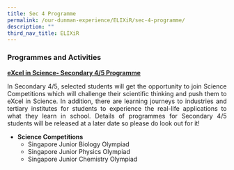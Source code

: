 ```yaml
---
title: Sec 4 Programme
permalink: /our-dunman-experience/ELIXiR/sec-4-programme/
description: ""
third_nav_title: ELIXiR
---
```


### Programmes and Activities

<b><u>eXcel in Science- Secondary 4/5 Programme</u></b>

<p style="text-align: justify;">In Secondary 4/5, selected students will get the opportunity to join Science Competitions which will challenge their scientific thinking and push them to eXcel in Science. In addition, there are learning journeys to industries and tertiary institutes for students to experience the real-life applications to what they learn in school. Details of programmes for Secondary 4/5 students will be released at a later date so please do look out for it!</p>

*   **Science Competitions**
    *   Singapore Junior Biology Olympiad
    *   Singapore Junior Physics Olympiad
    *   Singapore Junior Chemistry Olympiad